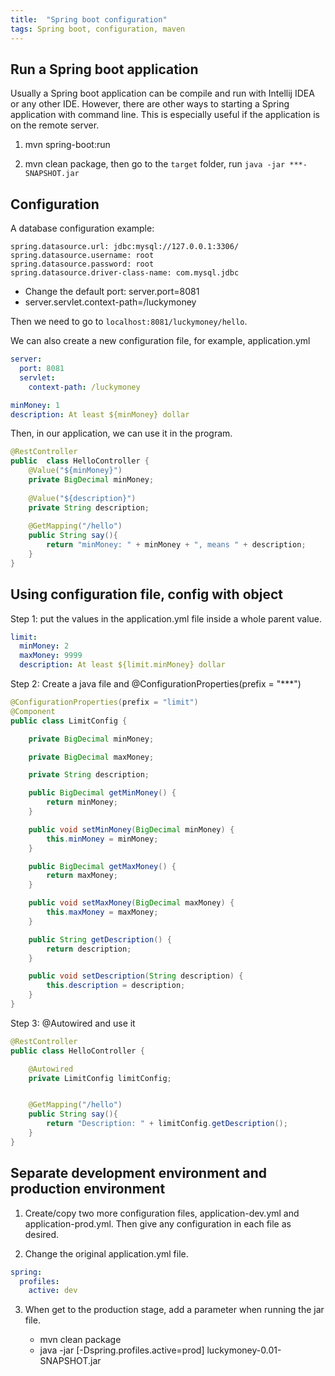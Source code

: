 ```yaml
---
title:  "Spring boot configuration"
tags: Spring boot, configuration, maven
---
```


## Run a Spring boot application

Usually a Spring boot application can be compile and run with Intellij IDEA or any other IDE. However, there are other
ways to starting a Spring application with command line. This is especially useful if the application is on the remote 
server.

1. mvn spring-boot:run

2. mvn clean package, then go to the `target` folder, run `java -jar ***-SNAPSHOT.jar`

## Configuration

A database configuration example:

```properties
spring.datasource.url: jdbc:mysql://127.0.0.1:3306/
spring.datasource.username: root
spring.datasource.password: root
spring.datasource.driver-class-name: com.mysql.jdbc
```

* Change the default port: server.port=8081
* server.servlet.context-path=/luckymoney

Then we need to go to `localhost:8081/luckymoney/hello`.

We can also create a new configuration file, for example, application.yml

```yaml
server:
  port: 8081
  servlet:
    context-path: /luckymoney

minMoney: 1
description: At least ${minMoney} dollar
```

Then, in our application, we can use it in the program.

```java
@RestController
public  class HelloController {
    @Value("${minMoney}")
    private BigDecimal minMoney;
    
    @Value("${description}")
    private String description;
    
    @GetMapping("/hello")
    public String say(){
        return "minMoney: " + minMoney + ", means " + description;
    }
}
```

## Using configuration file, config with object

Step 1: put the values in the application.yml file inside a whole parent value.

```yaml
limit:
  minMoney: 2
  maxMoney: 9999
  description: At least ${limit.minMoney} dollar
``` 

Step 2: Create a java file and @ConfigurationProperties(prefix = "***")

```java
@ConfigurationProperties(prefix = "limit")
@Component
public class LimitConfig {

    private BigDecimal minMoney;

    private BigDecimal maxMoney;

    private String description;

    public BigDecimal getMinMoney() {
        return minMoney;
    }

    public void setMinMoney(BigDecimal minMoney) {
        this.minMoney = minMoney;
    }

    public BigDecimal getMaxMoney() {
        return maxMoney;
    }

    public void setMaxMoney(BigDecimal maxMoney) {
        this.maxMoney = maxMoney;
    }

    public String getDescription() {
        return description;
    }

    public void setDescription(String description) {
        this.description = description;
    }
}
```

Step 3: @Autowired and use it

```java
@RestController
public class HelloController {

    @Autowired
    private LimitConfig limitConfig;


    @GetMapping("/hello")
    public String say(){
        return "Description: " + limitConfig.getDescription();
    }
}

```

## Separate development environment and production environment

1. Create/copy two more configuration files, application-dev.yml and application-prod.yml. Then give any configuration 
in each file as desired.

2. Change the original application.yml file.

```yaml
spring:
  profiles:
    active: dev
```

3. When get to the production stage, add a parameter when running the jar file.

    * mvn clean package
    * java -jar [-Dspring.profiles.active=prod] luckymoney-0.01-SNAPSHOT.jar
